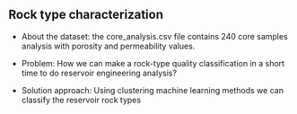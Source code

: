 ## Rock type characterization

- About the dataset: the core_analysis.csv file contains 240 core samples analysis with porosity and permeability values.

- Problem: How we can make a rock-type quality classification in a short time to do reservoir engineering analysis?

- Solution approach: Using clustering machine learning methods we can classify the reservoir rock types
